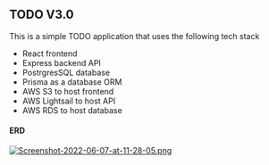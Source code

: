 ## TODO V3.0

This is a simple TODO application that uses the following tech stack

- React frontend
- Express backend API
- PostrgresSQL database
- Prisma as a database ORM
- AWS S3 to host frontend
- AWS Lightsail to host API
- AWS RDS to host database

#### ERD

[![Screenshot-2022-06-07-at-11-28-05.png](https://i.postimg.cc/Pf4by6Qb/Screenshot-2022-06-07-at-11-28-05.png)](https://postimg.cc/CdRfLstd)
